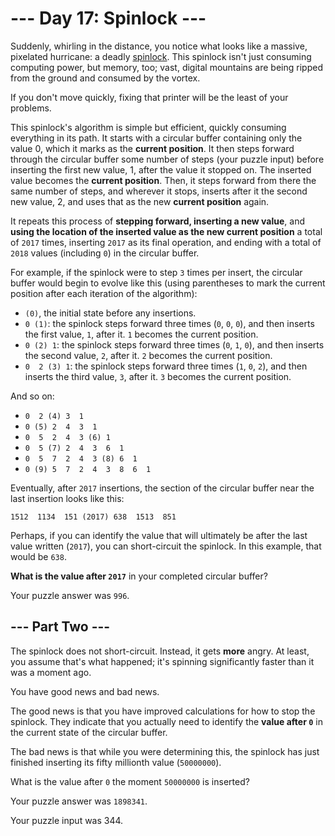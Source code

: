 # --- Day 17: Spinlock ---

Suddenly, whirling in the distance, you notice what looks like a massive,
pixelated hurricane: a deadly [spinlock][1]. This spinlock isn't just consuming
computing power, but memory, too; vast, digital mountains are being ripped from
the ground and consumed by the vortex.

If you don't move quickly, fixing that printer will be the least of your
problems.

This spinlock's algorithm is simple but efficient, quickly consuming everything
in its path. It starts with a circular buffer containing only the value 0,
which it marks as the **current position**. It then steps forward through the
circular buffer some number of steps (your puzzle input) before inserting the
first new value, 1, after the value it stopped on. The inserted value becomes
the **current position**. Then, it steps forward from there the same number of
steps, and wherever it stops, inserts after it the second new value, 2, and
uses that as the new **current position** again.

It repeats this process of **stepping forward, inserting a new value**, and
**using the location of the inserted value as the new current position** a total
of `2017` times, inserting `2017` as its final operation, and ending with a
total of `2018` values (including `0`) in the circular buffer.

For example, if the spinlock were to step `3` times per insert, the circular
buffer would begin to evolve like this (using parentheses to mark the current
position after each iteration of the algorithm):

* `(0)`, the initial state before any insertions.
* `0 (1)`: the spinlock steps forward three times (`0`, `0`, `0`), and then
  inserts the first value, `1`, after it. `1` becomes the current position.
* `0 (2) 1`: the spinlock steps forward three times (`0`, `1`, `0`), and then
  inserts the second value, `2`, after it. `2` becomes the current position.
* `0  2 (3) 1`: the spinlock steps forward three times (`1`, `0`, `2`), and
  then inserts the third value, `3`, after it. `3` becomes the current
  position.

And so on:

* `0  2 (4) 3  1`
* `0 (5) 2  4  3  1`
* `0  5  2  4  3 (6) 1`
* `0  5 (7) 2  4  3  6  1`
* `0  5  7  2  4  3 (8) 6  1`
* `0 (9) 5  7  2  4  3  8  6  1`

Eventually, after `2017` insertions, the section of the circular buffer near the last insertion looks like this:

`1512  1134  151 (2017) 638  1513  851`

Perhaps, if you can identify the value that will ultimately be after the last
value written (`2017`), you can short-circuit the spinlock. In this example,
that would be `638`.

**What is the value after `2017`** in your completed circular buffer?

Your puzzle answer was `996`.

## --- Part Two ---

The spinlock does not short-circuit. Instead, it gets **more** angry. At least,
you assume that's what happened; it's spinning significantly faster than it was
a moment ago.

You have good news and bad news.

The good news is that you have improved calculations for how to stop the
spinlock. They indicate that you actually need to identify the **value after
`0`** in the current state of the circular buffer.

The bad news is that while you were determining this, the spinlock has just
finished inserting its fifty millionth value (`50000000`).

What is the value after `0` the moment `50000000` is inserted?

Your puzzle answer was `1898341`.

Your puzzle input was 344.

[1]: https://en.wikipedia.org/wiki/Spinlock
